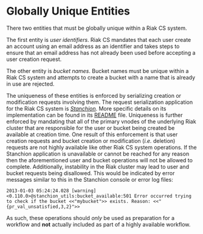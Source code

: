 # Globally Unique Entities

There two entities that must be globally unique within a Riak CS system.

The first entity is *user identifiers*. Riak CS mandates that each
user create an account using an email address as an identifier and
takes steps to ensure that an email address has not already been used
before accepting a user creation request.

The other entity is *bucket names*. Bucket names must be unique within
a Riak CS system and attempts to create a bucket with a name that is
already in use are rejected.

The uniqueness of these entities is enforced by serializing creation
or modification requests involving them. The request serialization
application for the Riak CS system is
[*Stanchion*](https://github.com/basho/stanchion). More specific
details on its implementation can be found in its
[README](https://github.com/basho/stanchion/blob/master/README.org)
file. Uniqueness is further enforced by mandating that all of the
primary vnodes of the underlying Riak cluster that are responsible for
the user or bucket being created be available at creation time. One
result of this enforcement is that user creation requests and bucket
creation or modification (*i.e.* deletion) requests are not highly
available like other Riak CS system operations. If the Stanchion
application is unavailable or cannot be reached for any reason then
the aforementioned user and bucket operations will not be allowed to
complete. Additionally, instability in the Riak cluster may lead to
user and bucket requests being disallowed.  This would be indicated by
error messages similar to this in the Stanchion console or error log
files:

```
2013-01-03 05:24:24.028 [warning] <0.110.0>@stanchion_utils:bucket_available:501 Error occurred trying to check if the bucket <<"mybucket">> exists. Reason: <<"{pr_val_unsatisfied,3,2}">>
```

As such, these operations should *only* be used as preparation for
a workflow and **not** actually included as part of a highly available
workflow.
